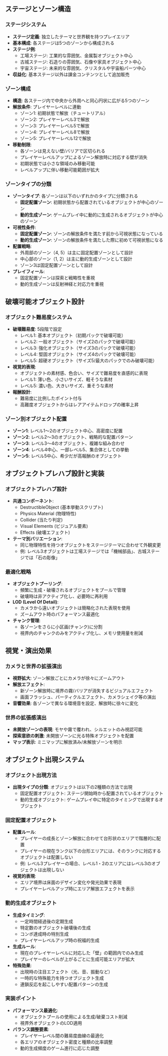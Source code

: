 ## ステージとゾーン構造

### ステージシステム
- **ステージ定義**: 独立したテーマと世界観を持つプレイエリア
- **基本構成**: 各ステージは5つのゾーンから構成される
- **ステージ例**:
  - 工場ステージ: 工業的な雰囲気、金属製オブジェクト中心
  - 古城ステージ: 石造りの雰囲気、石像や家具オブジェクト中心
  - 宇宙ステージ: 未来的な雰囲気、クリスタルや宇宙船パーツ中心
- **収益化**: 基本ステージ以外は課金コンテンツとして追加販売

### ゾーン構成
- **構造**: 各ステージ内で中央から外周へと同心円状に広がる5つのゾーン
- **解放条件**: プレイヤーレベルに連動
  - ゾーン1: 初期状態で解放（チュートリアル）
  - ゾーン2: プレイヤーレベル3で解放
  - ゾーン3: プレイヤーレベル5で解放
  - ゾーン4: プレイヤーレベル8で解放
  - ゾーン5: プレイヤーレベル12で解放
- **移動制限**:
  - 各ゾーンは見えない壁/バリアで区切られる
  - プレイヤーレベルアップによるゾーン解放時に対応する壁が消失
  - 初期状態では小さな領域のみ移動可能
  - レベルアップに伴い移動可能範囲が拡大

### ゾーンタイプの分類
- **ゾーンタイプ**: 各ゾーンは以下のいずれかのタイプに分類される
  - **固定配置ゾーン**: 初期状態から配置されているオブジェクトが中心のゾーン
  - **動的生成ゾーン**: ゲームプレイ中に動的に生成されるオブジェクトが中心のゾーン
- **可視性条件**:
  - **固定配置ゾーン**: ゾーンの解放条件を満たす前から可視状態になっている
  - **動的生成ゾーン**: ゾーンの解放条件を満たした際に初めて可視状態になる
- **配置戦略**:
  - 外周部のゾーン（4, 5）は主に固定配置ゾーンとして設計
  - 中心部のゾーン（1, 2）は主に動的生成ゾーンとして設計
  - ゾーン3は固定配置ゾーンとして設計
- **プレイフィール**:
  - 固定配置ゾーンは探索と戦略性を重視
  - 動的生成ゾーンは反射神経と対応力を重視

## 破壊可能オブジェクト設計

### オブジェクト難易度システム
- **破壊難易度**: 5段階で設定
  - レベル1: 基本オブジェクト（初期パックで破壊可能）
  - レベル2: 一般オブジェクト（サイズ2のパックで破壊可能）
  - レベル3: 強化オブジェクト（サイズ3のパックで破壊可能）
  - レベル4: 堅固オブジェクト（サイズ4のパックで破壊可能）
  - レベル5: 超硬オブジェクト（サイズ5/最大のパックでのみ破壊可能）
- **視覚的表現**: 
  - オブジェクトの素材感、色合い、サイズで難易度を直感的に表現
  - レベル1: 薄い色、小さいサイズ、軽そうな素材
  - レベル5: 濃い色、大きいサイズ、重そうな素材
- **報酬設計**:
  - 難易度に比例したポイント付与
  - 高難度オブジェクトからはレアアイテムドロップの確率上昇

### ゾーン別オブジェクト配置
- **ゾーン1**: レベル1〜2のオブジェクト中心、高密度に配置
- **ゾーン2**: レベル2〜3のオブジェクト、戦略的な配置パターン
- **ゾーン3**: レベル3〜4のオブジェクト、複雑な組み合わせ
- **ゾーン4**: レベル4中心、一部レベル5、集合体としての挙動
- **ゾーン5**: レベル5中心、希少だが高報酬のオブジェクト

## オブジェクトプレハブ設計と実装

### オブジェクトプレハブ設計
- **共通コンポーネント**:
  - DestructibleObject (基本挙動スクリプト)
  - Physics Material (物理特性)
  - Collider (当たり判定)
  - Visual Elements (ビジュアル要素)
  - Effects (破壊エフェクト)
- **テーマ別バリエーション**:
  - 同じ物理特性を持つオブジェクトをステージテーマに合わせて外観変更
  - 例: レベル3オブジェクトは工場ステージでは「機械部品」、古城ステージでは「石の彫像」

### 最適化戦略
- **オブジェクトプーリング**:
  - 頻繁に生成・破壊されるオブジェクトをプールで管理
  - 破壊時は非アクティブ化し、必要時に再利用
- **LOD (Level Of Detail)**:
  - カメラから遠いオブジェクトは簡略化された表現を使用
  - ズームアウト時のパフォーマンス最適化
- **チャンク管理**:
  - 各ゾーンをさらに小区画(チャンク)に分割
  - 視界内のチャンクのみをアクティブ化し、メモリ使用量を削減

## 視覚・演出効果

### カメラと世界の拡張演出
- **視野拡大**: ゾーン解放ごとにカメラが徐々にズームアウト
- **解放エフェクト**:
  - 新ゾーン解放時に境界の霧/バリアが消失するビジュアルエフェクト
  - 画面フラッシュ、パーティクルエフェクト、カメラシェイク等の演出
- **音響効果**: 各ゾーンで異なる環境音を設定、解放時に徐々に変化

### 世界の拡張感演出
- **未開放ゾーンの表現**: モヤや霧で覆われ、シルエットのみ視認可能
- **探索意欲の刺激**: 未開放ゾーンに光る特殊オブジェクトを配置
- **マップ表示**: ミニマップに解放済み/未解放ゾーンを明示

## オブジェクト出現システム
### オブジェクト出現方法
- **出現タイプの分類**: オブジェクトは以下の2種類の方法で出現
  - 固定配置オブジェクト: ステージ開始時から配置されているオブジェクト
  - 動的生成オブジェクト: ゲームプレイ中に特定のタイミングで出現するオブジェクト

### 固定配置オブジェクト
- **配置ルール**: 
  - プレイヤーの成長とゾーン解放に合わせて台形状のエリアで階層的に配置
  - プレイヤーの現在ランク以下の台形エリアには、そのランクに対応するオブジェクトは配置しない
  - 例: レベル3プレイヤーの場合、レベル1・2のエリアにはレベル3のオブジェクトは出現しない
- **視覚的表現**:
  - エリア境界は床面のデザイン変化や発光効果で表現
  - プレイヤーレベルアップ時にエリア解放エフェクトを表示

### 動的生成オブジェクト
- **生成タイミング**:
  - 一定時間経過後の定期生成
  - 特定数のオブジェクト破壊後の生成
  - コンボ達成時の特別生成
  - プレイヤーレベルアップ時の祝福的生成
- **生成ルール**:
  - 現在のプレイヤーレベルに対応した「壁」の範囲内でのみ生成
  - プレイヤーのレベルが上がるごとに生成可能エリアが拡大
- **特殊効果**:
  - 出現時の注目エフェクト（光、音、振動など）
  - 一時的な特殊能力を持つオブジェクト生成
  - 連鎖反応を起こしやすい配置パターンの生成

### 実装ポイント
- **パフォーマンス最適化**:
  - オブジェクトプールの使用による生成/破棄コスト削減
  - 視界外オブジェクトのLOD適用
- **バランス調整要素**:
  - プレイヤーレベル間の難易度曲線の最適化
  - 各エリアのオブジェクト密度と種類の比率調整
  - 動的生成頻度のゲーム進行に応じた調整